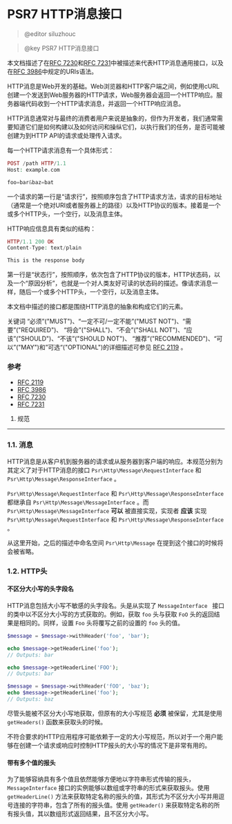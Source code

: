 # PSR7 HTTP消息接口
> @editor siluzhouc

> @key PSR7 HTTP消息接口

本文档描述了在[RFC 7230][]和[RFC 7231][]中被描述来代表HTTP消息通用接口，以及在[RFC 3986][]中规定的URIs语法。

[RFC 7230]:http://tools.ietf.org/html/rfc7230
[RFC 7231]:http://tools.ietf.org/html/rfc7231
[RFC 3986]:http://tools.ietf.org/html/rfc3986
[RFC 2119]: http://www.ietf.org/rfc/rfc2119.txt

HTTP消息是Web开发的基础。Web浏览器和HTTP客户端之间，例如使用cURL创建一个发送到Web服务器的HTTP请求，Web服务器会返回一个HTTP响应。服务器端代码收到一个HTTP请求消息，并返回一个HTTP响应消息。

HTTP消息通常对与最终的消费者用户来说是抽象的，但作为开发者，我们通常需要知道它们是如何构建以及如何访问和操纵它们，以执行我们的任务，是否可能被创建为到HTTP API的请求或处理传入请求。

每一个HTTP请求消息有一个具体形式：
```php
POST /path HTTP/1.1
Host: example.com

foo=bar&baz=bat
```
一个请求的第一行是“请求行”，按照顺序包含了HTTP请求方法，请求的目标地址（通常是一个绝对URI或者服务器上的路径）以及HTTP协议的版本。接着是一个或多个HTTP头，一个空行，以及消息主体。

HTTP响应信息具有类似的结构：
```php
HTTP/1.1 200 OK
Content-Type: text/plain

This is the response body
```
第一行是“状态行”，按照顺序，依次包含了HTTP协议的版本，HTTP状态码，以及一个“原因分析”，也就是一个对人类友好可读的状态码的描述。像请求消息一样，随后一个或多个HTTP头，一个空行，以及消息主体。

本文档中描述的接口都是围绕HTTP消息的抽象和构成它们的元素。

关键词 “必须”("MUST")、“一定不可/一定不能”("MUST NOT")、“需要”("REQUIRED")、
“将会”("SHALL")、“不会”("SHALL NOT")、“应该”("SHOULD")、“不该”("SHOULD NOT")、
“推荐”("RECOMMENDED")、“可以”("MAY")和”可选“("OPTIONAL")的详细描述可参见 [RFC 2119][] 。

### 参考
- [RFC 2119][]
- [RFC 3986][]
- [RFC 7230][]
- [RFC 7231][]

[RFC 2119]:http://tools.ietf.org/html/rfc2119
[RFC 3986]:http://tools.ietf.org/html/rfc3986
[RFC 7230]:http://tools.ietf.org/html/rfc7230
[RFC 7231]:http://tools.ietf.org/html/rfc7231

1. 规范
--------

### 1.1. 消息

HTTP消息是从客户机到服务器的请求或从服务器到客户端的响应。本规范分别为其定义了对于HTTP消息的接口 `Psr\Http\Message\RequestInterface` 和 `Psr\Http\Message\ResponseInterface` 。

`Psr\Http\Message\RequestInterface` 和     `Psr\Http\Message\ResponseInterface` 都继承自 `Psr\Http\Message\MessageInterface` 。而 `Psr\Http\Message\MessageInterface` **可以** 被直接实现，实现者 **应该** 实现 `Psr\Http\Message\RequestInterface` 和     `Psr\Http\Message\ResponseInterface` 。

从这里开始，之后的描述中命名空间 `Psr\Http\Message` 在提到这个接口的时候将会被省略。

### 1.2. HTTP头

#### 不区分大小写的头字段名

HTTP消息包括大小写不敏感的头字段名。头是从实现了 `MessageInterface ` 接口的类中以不区分大小写的方式获取的。例如，获取 `foo` 头与获取 `FoO` 头的返回结果是相同的。同样，设置 `Foo` 头将覆写之前的设置的 `foo` 头的值。

```php
$message = $message->withHeader('foo', 'bar');

echo $message->getHeaderLine('foo');
// Outputs: bar

echo $message->getHeaderLine('FOO');
// Outputs: bar

$message = $message->withHeader('fOO', 'baz');
echo $message->getHeaderLine('foo');
// Outputs: baz
```
尽管头能被不区分大小写地获取，但原有的大小写规范 **必须** 被保留，尤其是使用 `getHeaders()` 函数来获取头的时候。

不符合要求的HTTP应用程序可能依赖于一定的大小写规范，所以对于一个用户能够在创建一个请求或响应时控制HTTP报头的大小写的情况下是非常有用的。

#### 带有多个值的报头

为了能够容纳具有多个值且依然能够方便地以字符串形式传输的报头， `MessageInterface` 接口的实例能够以数组或字符串的形式来获取报头。使用 `getHeaderLine()` 方法来获取特定名称的报头的值，其形式为不区分大小写并用逗号连接的字符串，包含了所有的报头值。使用 `getHeader()` 来获取特定名称的所有报头值，其以数组形式返回结果，且不区分大小写。












